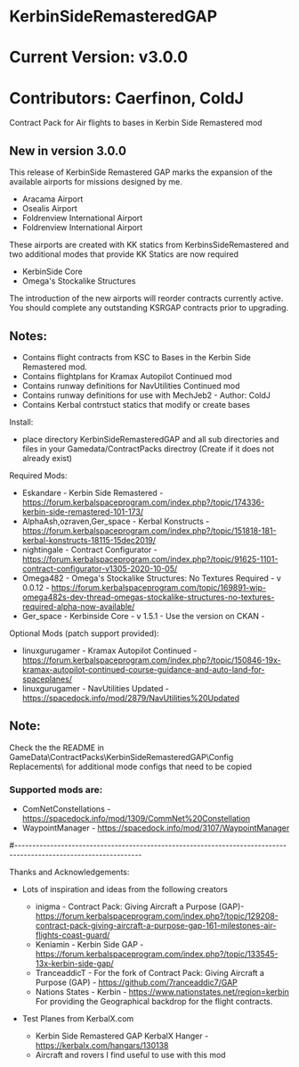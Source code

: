 # KerbinSideRemasteredGAP  
# Current Version: v3.0.0
# Contributors: Caerfinon, ColdJ
Contract Pack for Air flights to bases in Kerbin Side Remastered mod

## New in version 3.0.0
This release of KerbinSide Remastered GAP marks the expansion of the available airports for missions designed by me. 
- Aracama Airport 
- Osealis Airport
- Foldrenview International Airport
- Foldrenview International Airport 

These airports are created with KK statics from KerbinsSideRemastered and two additional modes that provide KK Statics are now required 
- KerbinSide Core 
- Omega's Stockalike Structures

The introduction of the new airports will reorder contracts currently active. You should complete any outstanding KSRGAP contracts prior to upgrading.
    
## Notes:
- Contains flight contracts from KSC to Bases in the Kerbin Side Remastered mod.
- Contains flightplans for Kramax Autopilot Continued mod
- Contains runway definitions for NavUtilities Continued mod
- Contains runway definitions for use with MechJeb2 - Author: ColdJ   
- Contains Kerbal contrstuct statics that modify or create bases 
	
Install:
- place directory KerbinSideRemasteredGAP and all sub directories and files in your Gamedata/ContractPacks directroy (Create if it does not already exist)

Required Mods:
- Eskandare - Kerbin Side Remastered - https://forum.kerbalspaceprogram.com/index.php?/topic/174336-kerbin-side-remastered-101-173/
- AlphaAsh,ozraven,Ger_space - Kerbal Konstructs - https://forum.kerbalspaceprogram.com/index.php?/topic/151818-181-kerbal-konstructs-18115-15dec2019/
- nightingale - Contract Configurator - https://forum.kerbalspaceprogram.com/index.php?/topic/91625-1101-contract-configurator-v1305-2020-10-05/
- Omega482 - Omega's Stockalike Structures: No Textures Required - v 0.0.12 - https://forum.kerbalspaceprogram.com/topic/169891-wip-omega482s-dev-thread-omegas-stockalike-structures-no-textures-required-alpha-now-available/
- Ger_space - Kerbinside Core - v 1.5.1 - Use the version on CKAN -     

Optional Mods	(patch support provided):
- linuxgurugamer - Kramax Autopilot Continued - https://forum.kerbalspaceprogram.com/index.php?/topic/150846-19x-kramax-autopilot-continued-course-guidance-and-auto-land-for-spaceplanes/
- linuxgurugamer - NavUtilities Updated - https://spacedock.info/mod/2879/NavUtilities%20Updated

## Note: 
Check the the README in GameData\ContractPacks\KerbinSideRemasteredGAP\Config Replacements\ for additional mode configs that need to be copied

### Supported mods are:

- ComNetConstellations - https://spacedock.info/mod/1309/CommNet%20Constellation
- WaypointManager - https://spacedock.info/mod/3107/WaypointManager


#-----------------------------------------------------------------------------------------------------------------

Thanks and Acknowledgements:
- Lots of inspiration and ideas from the following creators
	- inigma - Contract Pack: Giving Aircraft a Purpose (GAP)- https://forum.kerbalspaceprogram.com/index.php?/topic/129208-contract-pack-giving-aircraft-a-purpose-gap-161-milestones-air-flights-coast-guard/
	- Keniamin - Kerbin Side GAP - https://forum.kerbalspaceprogram.com/index.php?/topic/133545-13x-kerbin-side-gap/
	- TranceaddicT - For the fork of Contract Pack: Giving Aircraft a Purpose (GAP) - https://github.com/7ranceaddic7/GAP
	- Nations States - Kerbin - https://www.nationstates.net/region=kerbin For providing the Geographical backdrop for the flight contracts. 

- Test Planes from KerbalX.com 
	- Kerbin Side Remastered GAP KerbalX Hanger - https://kerbalx.com/hangars/130138
	- Aircraft and rovers I find useful to use with this mod 
	
	

	
	
	
